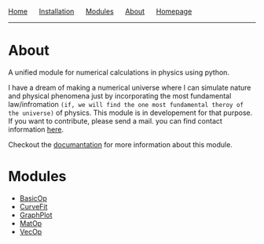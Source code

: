 [Home](https://mandal-anik10.github.io/unipy/) &nbsp;&nbsp;&nbsp;&nbsp; [Installation](installation.md) &nbsp;&nbsp;&nbsp;&nbsp; [Modules](#modules) &nbsp;&nbsp;&nbsp;&nbsp; [About](#about) &nbsp;&nbsp;&nbsp;&nbsp; [Homepage](https://mandal-anik10.github.io)

________________________________________________________________________________________
# About
A unified module for numerical calculations in physics using python.

I have a dream of making a numerical universe where I can simulate nature and physical phenomena just by incorporating the most fundamental law/infromation `(if, we will find the one most fundamental theroy of the universe)` of physics. This module is in developement for that purpose. If you want to contribute, please send a mail. you can find contact information [here](https://mandal-anik10.github.io).

Checkout the [documantation](https://mandal-anik10.github.io/unipy/) for more information about this module.

# Modules
- [BasicOp](pages/BasicOp.md)
- [CurveFit](pages/CurveFit.md)
- [GraphPlot](pages/GraphPlot.md)
- [MatOp](pages/MatOp.md)
- [VecOp](pages/VecOp.md)